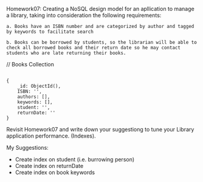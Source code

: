 Homework07:
Creating a NoSQL design model for an apllication to manage a library, taking into consideration the following requirements:
    
    a. Books have an ISBN number and are categorized by author and tagged by keywords to facilitate search

    b. Books can be borrowed by students, so the librarian will be able to check all borrowed books and their return date so he may contact students who are late returning their books.

// Books Collection
```

{
    _id: ObjectId(),
    ISBN: '',
    authors: [],
    keywords: [],
    student: '',
    returnDate: ''
}

```

Revisit Homework07 and write down your suggestiong to tune your Library application performance. (Indexes).

My Suggestions:

- Create index on student (i.e. burrowing person)
- Create index on returnDate
- Create index on book keywords
